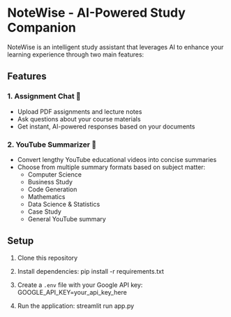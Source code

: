 # NoteWise - AI-Powered Study Companion

NoteWise is an intelligent study assistant that leverages AI to enhance your learning experience through two main features:

## Features

### 1. Assignment Chat 📝
- Upload PDF assignments and lecture notes
- Ask questions about your course materials
- Get instant, AI-powered responses based on your documents

### 2. YouTube Summarizer 🎥
- Convert lengthy YouTube educational videos into concise summaries
- Choose from multiple summary formats based on subject matter:
  - Computer Science
  - Business Study
  - Code Generation
  - Mathematics
  - Data Science & Statistics
  - Case Study
  - General YouTube summary

## Setup

1. Clone this repository
2. Install dependencies:
pip install -r requirements.txt


3. Create a `.env` file with your Google API key:
GOOGLE_API_KEY=your_api_key_here

4. Run the application:
streamlit run app.py